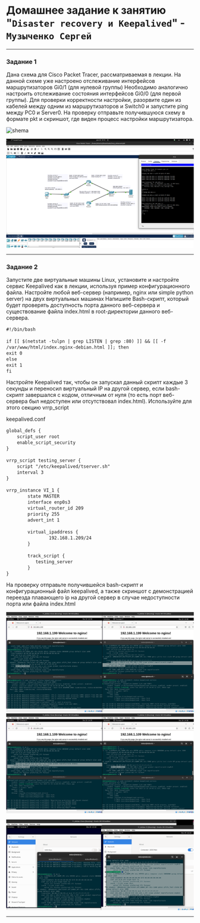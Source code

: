 # Домашнее задание к занятию "`Disaster recovery и Keepalived`" - `Музыченко Сергей`

---

### Задание 1

Дана схема для Cisco Packet Tracer, рассматриваемая в лекции.
На данной схеме уже настроено отслеживание интерфейсов маршрутизаторов Gi0/1 (для нулевой группы)
Необходимо аналогично настроить отслеживание состояния интерфейсов Gi0/0 (для первой группы).
Для проверки корректности настройки, разорвите один из кабелей между одним из маршрутизаторов и Switch0 и запустите ping между PC0 и Server0.
На проверку отправьте получившуюся схему в формате pkt и скриншот, где виден процесс настройки маршрутизатора.

![shema]([pic/shema.png)

![nastroiki](pic/nastroiki.png)

---

### Задание 2

Запустите две виртуальные машины Linux, установите и настройте сервис Keepalived как в лекции, используя пример конфигурационного файла.
Настройте любой веб-сервер (например, nginx или simple python server) на двух виртуальных машинах
Напишите Bash-скрипт, который будет проверять доступность порта данного веб-сервера и существование файла index.html в root-директории данного веб-сервера.

```
#!/bin/bash

if [[ $(netstat -tulpn | grep LISTEN | grep :80) ]] && [[ -f /var/www/html/index.nginx-debian.html ]]; then
exit 0
else
exit 1
fi
```

Настройте Keepalived так, чтобы он запускал данный скрипт каждые 3 секунды и переносил виртуальный IP на другой сервер, если bash-скрипт завершался с кодом, отличным от нуля (то есть порт веб-сервера был недоступен или отсутствовал index.html). Используйте для этого секцию vrrp_script

keepalived.conf
```
global_defs {
    script_user root
    enable_script_security
}

vrrp_script testing_server {
    script "/etc/keepalived/tserver.sh"
    interval 3
}

vrrp_instance VI_1 {
        state MASTER
        interface enp0s3
        virtual_router_id 209
        priority 255
        advert_int 1

        virtual_ipaddress {
                192.168.1.209/24
        }

        track_script {
           testing_server
        }
}
```

На проверку отправьте получившейся bash-скрипт и конфигурационный файл keepalived, а также скриншот с демонстрацией переезда плавающего ip на другой сервер в случае недоступности порта или файла index.html

![keepalived](pic/keepalived1.png)
![keepalived](pic/keepalived2.png)

![screen](pic/screen.png)


---

